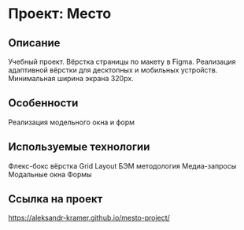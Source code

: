 # Проект: Место

## Описание
Учебный проект. Вёрстка страницы по макету в Figma. Реализация адаптивной вёрстки для десктопных и мобильных устройств. Минимальная ширина экрана 320px.

## Особенности
Реализация модельного окна и форм

## Используемые технологии
Флекс-бокс вёрстка
Grid Layout
БЭМ методология
Медиа-запросы
Модальные окна
Формы

## Ссылка на проект
https://aleksandr-kramer.github.io/mesto-project/
